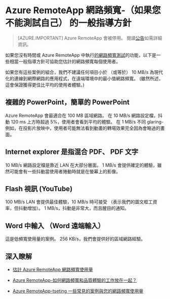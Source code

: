 <properties 
    pageTitle="Azure RemoteApp 網路頻寬的一般指導方針 |Microsoft Azure"
    description="瞭解基本的網路頻寬方針 Azure RemoteApp 集合和應用程式。"
    services="remoteapp"
    documentationCenter="" 
    authors="lizap" 
    manager="mbaldwin" />

<tags 
    ms.service="remoteapp" 
    ms.workload="compute" 
    ms.tgt_pltfrm="na" 
    ms.devlang="na" 
    ms.topic="article" 
    ms.date="08/15/2016" 
    ms.author="elizapo" />
    
# <a name="azure-remoteapp-network-bandwidth---general-guidelines-if-you-cant-test-your-own"></a>Azure RemoteApp 網路頻寬-（如果您不能測試自己） 的一般指導方針

> [AZURE.IMPORTANT]
> Azure RemoteApp 會被停用。 閱讀[公告](https://go.microsoft.com/fwlink/?linkid=821148)如需詳細資訊。

如果您沒有時間或 Azure RemoteApp 中執行[的網路頻寬測試](remoteapp-bandwidthtests.md)的功能，以下是一些相當一般指導方針可協助您估計的網路頻寬每個使用者。

如果您有這些案例的組合，我們不建議任何項目小於 （或等於） 10 MB/s 為現代化的連線到網際網路的應用程式，在遠端環境中的最小值網路頻寬。 (雖然所述，這會保證獲得更佳比平均的使用者體驗。)

## <a name="complex-powerpoint-simple-powerpoint"></a>複雜的 PowerPoint，簡單的 PowerPoint

Azure RemoteApp 會最適合在 100 MB 區域網路。 在 10 MB/s 網路設定檔，抖動 120 ms 上方時超過 5%，使用者會看到平均的體驗。 在 1 MB/s 不同 glaring-例如，在投影片放映中，使用者可能無法看到動畫的轉場效果完全因為會略過的畫面。

## <a name="internet-explorer-mixed-pdf-pdf-text"></a>Internet explorer 是指混合 PDF、 PDF 文字

10 MB/s 網路設定檔是靠近 LAN 在大部分層面。 1 MB/s 會提供確定的體驗，雖然可能會有一些抖動當使用者捲動時就是在螢幕上的影像。

## <a name="flash-video-youtube"></a>Flash 視訊 (YouTube)

100 MB/s LAN 會提供最佳體驗，10 MB/s 時可接受 （表示我們的圖文框工資率，但抖動增加）。 1 MB/s，抖動是非常大，而且醒目的通知。

## <a name="word-typing-word-remote-input"></a>Word 中輸入 （Word 遠端輸入）
這是低頻寬使用量的案例。 256 KB/s，我們會提供好的區域網路經驗。

## <a name="learn-more"></a>深入瞭解
- [估計 Azure RemoteApp 網路頻寬使用量](remoteapp-bandwidth.md)

- [Azure RemoteApp-如何網路頻寬和品質體驗的工作放在一起？](remoteapp-bandwidthexperience.md)

- [Azure RemoteApp-tseting 一些常見的案例與您的網路頻寬使用量](remoteapp-bandwidthtests.md)